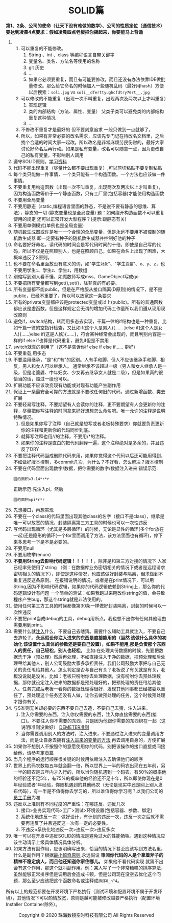 # <center>SOLID篇</center>

**第1、2条、公司的使命（让天下没有难做的数学）、公司的性质定位（通信技术）要达到凌晨4点要求：假如凌晨四点老板把你摇起来，你要能马上背诵**

1. 1. 可以重复的不能修改。
        1. String 、int 、class 等编程语言自带关键字
        2. 变量名、类名、方法名等使用的名称
        3. git 历史 
        4. ...
        5. 如果它必须要重复，而且有可能要修改，而且还没有办法依靠IDE做批量修改。那么给它命名的时候加入一些随机乱码（最好用hash）方便以后搜索：`soli.jpg` vs `soli__dferttyughcfdtry76rt__.jpg`
    2. 可以修改的不能重复（出现一次不叫重复，出现两次及两次以上才叫重复）
        1. 实现逻辑
        2. 类的内部结构（方法、属性、变量） 父类子类可以避免类的内部结构重复这种情况
        3. ...
    3. 不修改不重复才是最好的 但不要刻意追求 一般只做到一点就够了。
    4. 所以，如果有非常必要的改名需求，应该先专门记在待改名文档里，之后找个合适的时间大家一起改。所以改名是非常麻烦劳民伤财的，最好大家讨论好命名后再行动。如果是私有变量，改名可以随意一点，因为更改自己的私有变量，不影响别人调用    
2. 遵守SOLID原则。[学习资料](https://www.jianshu.com/p/5f1dc9f7b57d)
3. 代码不能出现重复（尽量什么都不要出现重复）,可以剪切粘贴不要复制粘贴
4. 每个类只能做一件事情，一个类只能有一个构造函数。一个方法也应该做一件事情。
5. 不要重复用构造函数（出现一次不叫重复，出现两次及两次以上才叫重复），因为构造函数等价于一个静态函数，只有工厂里(包括容器)才能使用构造函数
6. 不要用全局变量
7. 不要用静态（static,编程语言里面的静态，不是说不要有静态的思维、算法），静态的一切 (静态变量也是全局变量)
	题：如何绕开构造函数不可以重复使用的规定 还可以正常开发大型程序？(提示:跟静态有关)
8. 不要用单例模式(单例也是全局变量)
9. 随机数生成器或许是唯一一个合理的全局变量，但是永远不要用不被控制的随机数生成器 即一定要有种子的随机数生成器并控制好他的种子 
10. 命名要好好命名，读代码的时间会是写代码时间的十倍，即使是自己写的代码，所以不仅是在照顾别人，也是在照顾自己，如果在命名上出现了困难，大概率违反了S原则。
11. 也不要在命名里面放没有意义的词，如"学生`对象`"、"学生`变量`"、x、y、z，也不要用学生`1`、学生`2`、学生`3`，用数组
12. 别缩写到别人看不懂，如魔数师写成mss、GameObject写成go
13. 不要把所有变量都写到get(),set()，除非真的有必要。
14. 所有变量都不能public，但是在严格服从接口隔离(D原则)的情况下，是不是public，已经不重要了，所以可以放宽这一条要求
15. 所有的private变量都应该是protected变量或以上(public)。所有的普通函数都应该是虚函数。但是这样规定会无谓的增加代码工作量所以我们遵从现用现改原则
16. 避免if，switch结构，转而用多态去实现，千篇一律的if结构也是一种重复，比如千篇一律的空指针检查，又比如if(这个人是男人){...... }else if(这个人是女人){......}else if(这是人妖){......}，符合某种经常会出现的，而且判别内容是一样的if else if也算是代码重复，避免if但是不禁用
17. switch就真的别用了（这不是告诉你if else if else if...... 更好）
18. 不要重载,用多态
19. 不要滥用继承，"是"和"有"的区别。人有手和脚，但人不应该继承手和脚，相反，男人和女人可以继承人。 通常继承不该超过一级（男人和女人继承人是一级，但是老婆婆、中年妇女、少女再去继承女人就是二级），但是如果真的很恰当的话，超过一级也可以。
20. 扩展功能不应该改变现有功能或对现有功能产生副作用
21. 保证上一条最安全可靠的方法就是不要改任何旧的代码，通过新增函数、类去扩展
22. 不要轻易写注释，不要期望有人会读你的注释，更不要期望有人会更新你的注释，尽量把你写注释的时间拿来好好想想怎么命名吧。唯一允许的注释是说明特殊情况。
    1. 但是如果你写了注释（自己就是想写或者老板特殊要求）你就要负责更新你的注释和更新你的代码同步到底。
    2. 就算写注释也用//的注释，不要用/*的注释。
    3. 如果你的注释是直白的把代码翻译一遍，这个注释绝对是多余的，并且违反了DRY
23. 不要把注释代码当成删除代码来用，如果你觉得这个代码以后还可能用得到，不如做好版本控制，多commit几次，为什么？不好看，怎么解决？版本控制
24. 不要在代码里面出现数字/数据，把你需要的数字/数据注入进来
    错误示范:
    ```
    圆的面积=3.14*r*r
    ```
    正确示范:先注入pi，然后
    ```
    圆的面积=pi*r*r
    ```
25. 先想接口，再想实现
26. 不要在一个class的代码里面出现其他class的名字（接口不是class），继承是唯一可以放宽的情况，封装隔离第三方工具的时候也可以一次性违反
27. 写代码出现循环（尤其是多层循环）的时候，无论是显性的循环(多个for放在一起)还是隐形的循环(一个for里面调用了方法，该方法里面也有循环)，停下来多思考一下是不是必要的。
28. 不要用null
29. 不要用枚举(enum)
30. **不要用String去影响代码逻辑！！！！！**，除非是和第三方对接的情况下 人家已经率先使用了string （例：在数据库业务密切相关的情况下或者是远程请求密切相关的情况下），即使是这种情况，也应该做好封装与隔离，但求做到不重复违反这条原则。
在报错说明的情况，或者是在print情况下，可以用String,因为不影响代码逻辑，如果你的代码逻辑依赖到String上，那么你的代码逻辑设计有问题
一个简单的测试：如果我跑过来瞎改你string的值，会导致程序产生bug，那这个string就是非法使用的。
31. 使用任何第三方工具的时候都像第30条一样做好封装隔离，封装的时候可以一次性违反
32. 不要把print当成debug的工具，debug用断点。我也想不出你有任何其他理由需要用到print。
33. 需要什么就[注入](../../依赖注入篇/依赖注入篇.md)什么，不要自己去瞎猜。需要什么辅助工具就注入，不要自己去造轮子。**永远假设你注入进来的东西是直接能用的（当然 该做什么具体的初始化 该设置什么具体的参数还是要自己设置），如果不能用,那是负责那个东西人的责任，自己轻松，别人也轻松。**
比如:在处理某份数据的时候，先要把数据洗干净（预处理）然后再处理，不如直接注入干净的数据，把预处理和后处理甩给其他人，别人公司鼓励大家多承担责任，我们公司鼓励大家把与自己无关的责任甩给其他人。怎么判定是否与自己有关？老板说了有关就是有关，老板没说就是没关。比如：老板只吩咐你去处理数据，没有吩咐你去预处理数据，那你就设定注入进来的数据都是预处理好的，把预处理的责任甩给其他人。任务完成后老板一看你的数据处理得很好，发现其他同事都已经被委以重任了，预处理这个任务还没有人做，让你去做预处理的任务，这个时候预处理才跟你有关。
34. 与S准则无关却必要的东西不要自己去造，不要自己去猜，注入进来。
    1. 注入你需要的东西，注入你仅需要的东西，注入你直接需要的东西(接口)。不要注入你不需要的东西，只是因为他跟你需要的东西绑在一起（这说明I准则没做好） [DEMETER准则](https://www.cnblogs.com/zh7791/p/7922960.html)
    2. 当你需要调用别人的方法时，注入进来，不要通过注入进来的变量调用方法，而是让自身去拥有[注入进来的变量的方法](../DRY(不要重复)篇/代码/动物答案之_BinarySerialize/2020.05.05（动物）/_把一个东西写到一个路径.cs),再去调用自身的，方便扩展
35. 如果你不想别人不按照你的意愿使用你的代码，别把该操作的接口直接或间接给他，请参考[定责篇](../../定责篇/定责篇.md)
36. 当几个程序的运行顺序很关键的时候用依赖注入去确保他们的顺序
37. 世界上的码农数每五年就会翻一倍，所以世界上一半的码农出现在五年前，另一半的码农是五年内才入行的，所以当你随机遇到一个码农，有50%的概率他的经验还不足5年，有75%的概率他的经验还不足十年，所以即使你现在是0年经验或者1年经验，你随机遇到的其他码农（无论是现实中还是网上别人发布代码），有一半是不值得你去学习的，所以谁值得你学习呢？以我们公司的[员工手册](../../员工手册.md)为准
38. 违反以上准则有不同程度的严重性：在哪违反、违反几次
    1. 接口>业务实现代码>工厂>测试>环境设置(包括容器、参数、绑定)
    2. 系统化地违反一次：做好设计，有计划的违反一次，违反一次之后就不需要再违反了并且违反这一次有一定的必要性。
    3. 不违反≈系统化地违反一次>违反一次>违反多次
39. 唯一可以在开发中违反SOLID的情况是避免过大的性能牺牲。遇到这种情况应该主动请示上级具体情况具体分析。
40. 如果方法有副作用，应该明确写出来，恰当的情况下甚至应该写到方法名里，什么是副作用？根据[最小惊奇原则](S/S篇.md),永远假设 **审阅你代码的人是个拿着斧子的精神不稳定病人，而且他还知道你家住哪儿。** 如果他不看代码实现 就猜不出会有这个作用，那这个就叫副作用。例：某人写了一个非常糟糕的排序算法，虽然能够正常排序但是调用后会造成卡顿，但是公司现在没空去优化这个问题，那么至少应该把这个函数命名或注释成`排序O_n^4`。

所有以上的规范都要在开发环境下严格执行（测试环境和配置环境不属于开发环境），其他情况下可以酌情放宽，原则是越可能被修改越要严格执行（配置环境Installer Container除外）。

<center> Copyright © 2020 珠海数镜空时科技有限公司 All Rights Reserved</center>